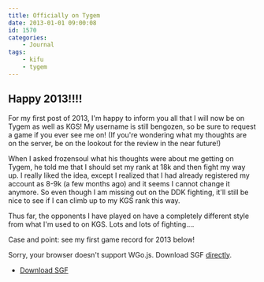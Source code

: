 ```yaml
---
title: Officially on Tygem
date: 2013-01-01 09:00:08
id: 1570
categories:
  	- Journal
tags:
	- kifu
	- tygem
---
```


## Happy 2013!!!!

For my first post of 2013, I'm happy to inform you all that I will now be on Tygem as well as KGS! My username is still bengozen, so be sure to request a game if you ever see me on! (If you're wondering what my thoughts are on the server, be on the lookout for the review in the near future!)

When I asked frozensoul what his thoughts were about me getting on Tygem, he told me that I should set my rank at 18k and then fight my way up. I really liked the idea, except I realized that I had already registered my account as 8-9k (a few months ago) and it seems I cannot change it anymore. So even though I am missing out on the DDK fighting, it'll still be nice to see if I can climb up to my KGS rank this way.

Thus far, the opponents I have played on have a completely different style from what I'm used to on KGS. Lots and lots of fighting....

Case and point: see my first game record for 2013 below!

<article>
	<section data-wgo="/kifu/2012/2013.01.01-Starting-with-a-Bang.sgf" data-wgo-enablewheel="false" style="width: 100%">
	  <p>Sorry, your browser doesn't support WGo.js. Download SGF <a href="/kifu/2012/2013.01.01-Starting-with-a-Bang.sgf">directly</a>.</p>
	</section>
	<div><ul><li><a href="/kifu/2012/2013.01.01-Starting-with-a-Bang.sgf">Download SGF</a></li></ul></div>
</article>
